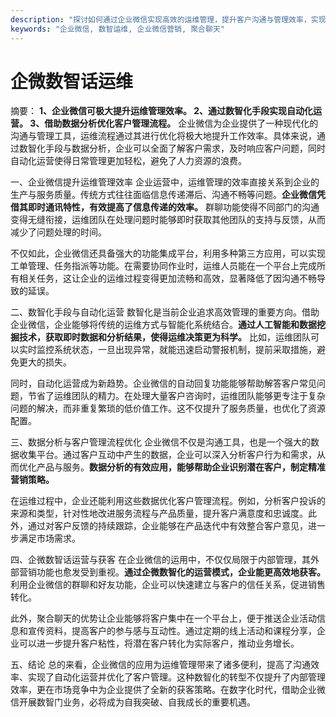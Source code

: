 ```yaml
---
description: "探讨如何通过企业微信实现高效的运维管理，提升客户沟通与管理效率，实现营销自动化."
keywords: "企业微信, 数智运维, 企业微信营销, 聚合聊天"
---
```

# 企微数智话运维

摘要： 
**1、企业微信可极大提升运维管理效率。 2、通过数智化手段实现自动化运营。 3、借助数据分析优化客户管理流程。** 企业微信为企业提供了一种现代化的沟通与管理工具，运维流程通过其进行优化将极大地提升工作效率。具体来说，通过数智化手段与数据分析，企业可以全面了解客户需求，及时响应客户问题，同时自动化运营使得日常管理更加轻松，避免了人力资源的浪费。

一、企业微信提升运维管理效率
企业运营中，运维管理的效率直接关系到企业的生产与服务质量。传统方式往往面临信息传递滞后、沟通不畅等问题。**企业微信凭借其即时通讯特性，有效提高了信息传递的效率。** 群聊功能使得不同部门的沟通变得无缝衔接，运维团队在处理问题时能够即时获取其他团队的支持与反馈，从而减少了问题处理的时间。

不仅如此，企业微信还具备强大的功能集成平台，利用多种第三方应用，可以实现工单管理、任务指派等功能。在需要协同作业时，运维人员能在一个平台上完成所有相关任务，这让企业的运维过程变得更加流畅和高效，显著降低了因沟通不畅导致的延误。

二、数智化手段与自动化运营
数智化是当前企业追求高效管理的重要方向。借助企业微信，企业能够将传统的运维方式与智能化系统结合。**通过人工智能和数据挖掘技术，获取即时数据和分析结果，使得运维决策更为科学。** 比如，运维团队可以实时监控系统状态，一旦出现异常，就能迅速启动警报机制，提前采取措施，避免更大的损失。

同时，自动化运营成为新趋势。企业微信的自动回复功能能够帮助解答客户常见问题，节省了运维团队的精力。在处理大量客户咨询时，运维团队能够更专注于复杂问题的解决，而非重复繁琐的低价值工作。这不仅提升了服务质量，也优化了资源配置。

三、数据分析与客户管理流程优化
企业微信不仅是沟通工具，也是一个强大的数据收集平台。通过客户互动中产生的数据，企业可以深入分析客户行为和需求，从而优化产品与服务。**数据分析的有效应用，能够帮助企业识别潜在客户，制定精准营销策略。**

在运维过程中，企业还能利用这些数据优化客户管理流程。例如，分析客户投诉的来源和类型，针对性地改进服务流程与产品质量，提升客户满意度和忠诚度。此外，通过对客户反馈的持续跟踪，企业能够在产品迭代中有效整合客户意见，进一步满足市场需求。

四、企微数智话运营与获客
在企业微信的运用中，不仅仅局限于内部管理，其外部营销功能也愈发受到重视。**通过企微数智化的运营模式，企业能更高效地获客。** 利用企业微信的群聊和好友功能，企业可以快速建立与客户的信任关系，促进销售转化。

此外，聚合聊天的优势让企业能够将客户集中在一个平台上，便于推送企业活动信息和宣传资料，提高客户的参与感与互动性。通过定期的线上活动和课程分享，企业可以进一步提升客户粘性，将潜在客户转化为实际客户，推动业务增长。

五、结论
总的来看，企业微信的应用为运维管理带来了诸多便利，提高了沟通效率、实现了自动化运营并优化了客户管理。这种数智化的转型不仅提升了内部管理效率，更在市场竞争中为企业提供了全新的获客策略。在数字化时代，借助企业微信开展数智门业务，必将成为自我突破、自我成长的重要机遇。
